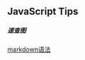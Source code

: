 ## JavaScript Tips

##### 速查图

[markdown语法](https://guides.github.com/features/mastering-markdown/)
